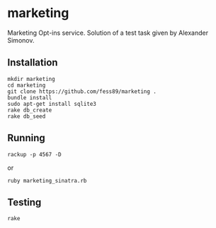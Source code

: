 marketing
=========

Marketing Opt-ins service. Solution of a test task given by Alexander Simonov.

Installation
------------

    mkdir marketing  
    cd marketing
    git clone https://github.com/fess89/marketing .
    bundle install
    sudo apt-get install sqlite3
    rake db_create
    rake db_seed

Running
-------

    rackup -p 4567 -D
    
or

    ruby marketing_sinatra.rb

Testing
-------
    rake

